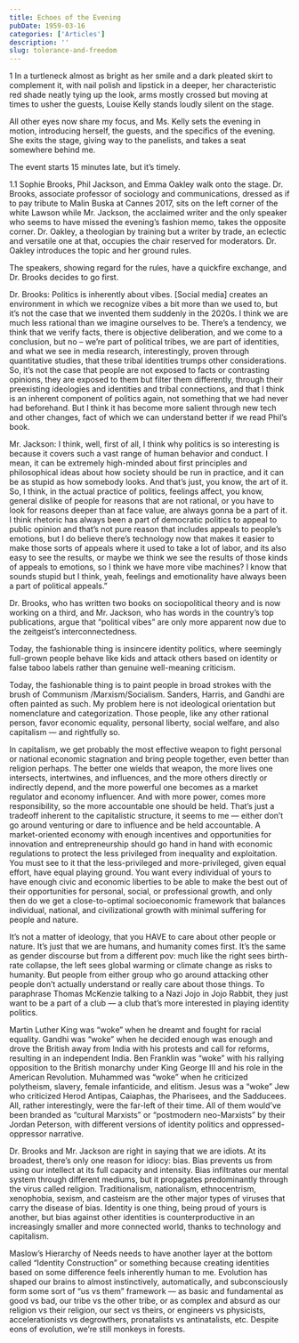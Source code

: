 ```yaml
---
title: Echoes of the Evening
pubDate: 1959-03-16
categories: ['Articles']
description: ''
slug: tolerance-and-freedom
---
```


1
In a turtleneck almost as bright as her smile and a dark pleated skirt to complement it, with nail polish and lipstick in a deeper, her characteristic red shade neatly tying up the look, arms mostly crossed but moving at times to usher the guests, Louise Kelly stands loudly silent on the stage.

All other eyes now share my focus, and Ms. Kelly sets the evening in motion, introducing herself, the guests, and the specifics of the evening. She exits the stage, giving way to the panelists, and takes a seat somewhere behind me.

The event starts 15 minutes late, but it’s timely.

1.1
Sophie Brooks, Phil Jackson, and Emma Oakley walk onto the stage. Dr. Brooks, associate professor of sociology and communications, dressed as if to pay tribute to Malin Buska at Cannes 2017, sits on the left corner of the white Lawson while Mr. Jackson, the acclaimed writer and the only speaker who seems to have missed the evening’s fashion memo, takes the opposite corner. Dr. Oakley, a theologian by training but a writer by trade, an eclectic and versatile one at that, occupies the chair reserved for moderators. Dr. Oakley introduces the topic and her ground rules.

The speakers, showing regard for the rules, have a quickfire exchange, and Dr. Brooks decides to go first.

Dr. Brooks: Politics is inherently about vibes. [Social media] creates an environment in which we recognize vibes a bit more than we used to, but it’s not the case that we invented them suddenly in the 2020s. I think we are much less rational than we imagine ourselves to be. There’s a tendency, we think that we verify facts, there is objective deliberation, and we come to a conclusion, but no – we’re part of political tribes, we are part of identities, and what we see in media research, interestingly, proven through quantitative studies, that these tribal identities trumps other considerations. So, it’s not the case that people are not exposed to facts or contrasting opinions, they are exposed to them but filter them differently, through their preexisting ideologies and identities and tribal connections, and that I think is an inherent component of politics again, not something that we had never had beforehand. But I think it has become more salient through new tech and other changes, fact of which we can understand better if we read Phil’s book.

Mr. Jackson: I think, well, first of all, I think why politics is so interesting is because it covers such a vast range of human behavior and conduct. I mean, it can be extremely high-minded about first principles and philosophical ideas about how society should be run in practice, and it can be as stupid as how somebody looks. And that’s just, you know, the art of it. So, I think, in the actual practice of politics, feelings affect, you know, general dislike of people for reasons that are not rational, or you have to look for reasons deeper than at face value, are always gonna be a part of it. I think rhetoric has always been a part of democratic politics to appeal to public opinion and that’s not pure reason that includes appeals to people’s emotions, but I do believe there’s technology now that makes it easier to make those sorts of appeals where it used to take a lot of labor, and its also easy to see the results, or maybe we think we see the results of those kinds of appeals to emotions, so I think we have more vibe machines? I know that sounds stupid but I think, yeah, feelings and emotionality have always been a part of political appeals.”

Dr. Brooks, who has written two books on sociopolitical theory and is now working on a third, and Mr. Jackson, who has words in the country’s top publications, argue that “political vibes” are only more apparent now due to the zeitgeist’s interconnectedness.

Today, the fashionable thing is insincere identity politics, where seemingly full-grown people behave like kids and attack others based on identity or false taboo labels rather than genuine well-meaning criticism.

Today, the fashionable thing is to paint people in broad strokes with the brush of Communism /Marxism/Socialism. Sanders, Harris, and Gandhi are often painted as such. My problem here is not ideological orientation but nomenclature and categorization. Those people, like any other rational person, favor economic equality, personal liberty, social welfare, and also capitalism — and rightfully so.

In capitalism, we get probably the most effective weapon to fight personal or national economic stagnation and bring people together, even better than religion perhaps. The better one wields that weapon, the more lives one intersects, intertwines, and influences, and the more others directly or indirectly depend, and the more powerful one becomes as a market regulator and economy influencer. And with more power, comes more responsibility, so the more accountable one should be held. That’s just a tradeoff inherent to the capitalistic structure, it seems to me — either don’t go around venturing or dare to influence and be held accountable. A market-oriented economy with enough incentives and opportunities for innovation and entrepreneurship should go hand in hand with economic regulations to protect the less privileged from inequality and exploitation. You must see to it that the less-privileged and more-privileged, given equal effort, have equal playing ground. You want every individual of yours to have enough civic and economic liberties to be able to make the best out of their opportunities for personal, social, or professional growth, and only then do we get a close-to-optimal socioeconomic framework that balances individual, national, and civilizational growth with minimal suffering for people and nature.

It’s not a matter of ideology, that you HAVE to care about other people or nature. It’s just that we are humans, and humanity comes first. It’s the same as gender discourse but from a different pov: much like the right sees birth-rate collapse, the left sees global warming or climate change as risks to humanity. But people from either group who go around attacking other people don’t actually understand or really care about those things. To paraphrase Thomas McKenzie talking to a Nazi Jojo in Jojo Rabbit, they just want to be a part of a club — a club that’s more interested in playing identity politics.

Martin Luther King was “woke” when he dreamt and fought for racial equality. Gandhi was “woke” when he decided enough was enough and drove the British away from India with his protests and call for reforms, resulting in an independent India. Ben Franklin was “woke” with his rallying opposition to the British monarchy under King George III and his role in the American Revolution. Muhammed was “woke” when he criticized polytheism, slavery, female infanticide, and elitism. Jesus was a “woke” Jew who criticized Herod Antipas, Caiaphas, the Pharisees, and the Sadducees. All, rather interestingly, were the far-left of their time. All of them would’ve been branded as “cultural Marxists” or “postmodern neo-Marxists” by their Jordan Peterson, with different versions of identity politics and oppressed-oppressor narrative.

Dr. Brooks and Mr. Jackson are right in saying that we are idiots. At its broadest, there’s only one reason for idiocy: bias. Bias prevents us from using our intellect at its full capacity and intensity. Bias infiltrates our mental system through different mediums, but it propagates predominantly through the virus called religion. Traditionalism, nationalism, ethnocentrism, xenophobia, sexism, and casteism are the other major types of viruses that carry the disease of bias. Identity is one thing, being proud of yours is another, but bias against other identities is counterproductive in an increasingly smaller and more connected world, thanks to technology and capitalism.

Maslow’s Hierarchy of Needs needs to have another layer at the bottom called “Identity Construction” or something because creating identities based on some difference feels inherently human to me. Evolution has shaped our brains to almost instinctively, automatically, and subconsciously form some sort of “us vs them” framework — as basic and fundamental as good vs bad, our tribe vs the other tribe, or as complex and absurd as our religion vs their religion, our sect vs theirs, or engineers vs physicists, accelerationists vs degrowthers, pronatalists vs antinatalists, etc. Despite eons of evolution, we’re still monkeys in forests.
